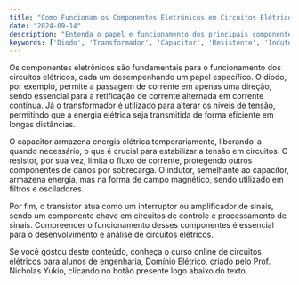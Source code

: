 ```yaml
---
title: "Como Funcionam os Componentes Eletrônicos em Circuitos Elétricos?"
date: "2024-09-14"
description: "Entenda o papel e funcionamento dos principais componentes eletrônicos em circuitos elétricos."
keywords: ['Diodo', 'Transformador', 'Capacitor', 'Resistente', 'Indutor', 'Transistor', 'Tensão']
---
```


Os componentes eletrônicos são fundamentais para o funcionamento dos circuitos elétricos, cada um desempenhando um papel específico. O diodo, por exemplo, permite a passagem de corrente em apenas uma direção, sendo essencial para a retificação de corrente alternada em corrente contínua. Já o transformador é utilizado para alterar os níveis de tensão, permitindo que a energia elétrica seja transmitida de forma eficiente em longas distâncias.

O capacitor armazena energia elétrica temporariamente, liberando-a quando necessário, o que é crucial para estabilizar a tensão em circuitos. O resistor, por sua vez, limita o fluxo de corrente, protegendo outros componentes de danos por sobrecarga. O indutor, semelhante ao capacitor, armazena energia, mas na forma de campo magnético, sendo utilizado em filtros e osciladores.

Por fim, o transistor atua como um interruptor ou amplificador de sinais, sendo um componente chave em circuitos de controle e processamento de sinais. Compreender o funcionamento desses componentes é essencial para o desenvolvimento e análise de circuitos elétricos.

Se você gostou deste conteúdo, conheça o curso online de circuitos elétricos para alunos de engenharia, Domínio Elétrico, criado pelo Prof. Nicholas Yukio, clicando no botão presente logo abaixo do texto.